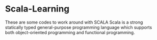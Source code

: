 # Scala-Learning
These are some codes to work around with SCALA
Scala is a strong statically typed general-purpose programming language which supports both object-oriented programming and functional programming.
